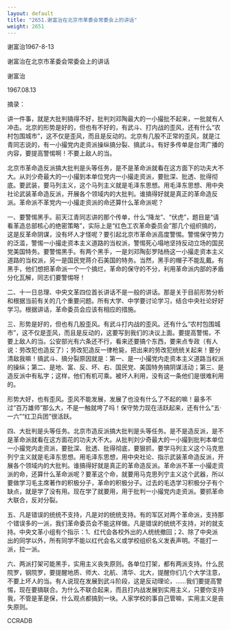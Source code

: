 ```yaml
---
layout: default
title: "2651.谢富治在北京市革委会常委会上的讲话"
weight: 2651
---
```


谢富治1967-8-13

谢富治在北京市革委会常委会上的讲话

谢富治

1967.08.13

摘录：

讲一件事，就是大批判搞得不好，批判刘邓陶最大的一小撮批不起来，一批就有人冲击。北京的形势是好的，但也有不好的，有武斗、打内战的歪风，还有什么“农村包围城市”，这不仅是歪风，而且是反动的。北京有几股不正常的歪风，就是江青同志说的，有一小撮党内走资派操纵搞分裂、搞武斗。有好多传单是台湾广播的内容，要提高警惕啊！不要上敌人的当。

北京市革命造反派搞大批判是头等任务，是不是革命派就看在这方面下的功夫大不大。从刘少奇最大的一小撮到本单位党内一小撮走资派，要批深、批透、批得彻底。要武装，要马列主义，这个马列主义就是毛泽东思想。用毛泽东思想、用中央社论武装革命造反派，开展各个领域内的大批判。谁搞得好就是真正的革命造反派。革命派不革党内一小撮走资派的命还算什么革命派呢？

一、要警惕黑手。前天江青同志讲的那个传单，什么“降龙”、“伏虎”，题目是“请看革造总部核心的绝密策略”，实际上是“红色工农革命委员会”那几个组织搞的，这是反革命阴谋，没有坏人才怪呢？要引起北京市革命派高度警惕。警惕保守势力的泛滥，警惕一小撮走资本主义道路的当权派，警惕死心塌地坚持反动立场的国民党美国特务。要警惕黑手。有两个黑手，一是刘邓陶彭罗陆杨这一小撮走资本主义道路的当权派，另一是国民党蒋介石美国的特务。当然，黑手的帽子不能乱戴。有黑手，他们想把革命派一个一个搞烂，革命的保守的不分，利用革命派内部的矛盾分化瓦解，同志们要警惕呀！

二、十一日总理、中央文革四位首长讲话不是一般的讲话。那是关于目前形势分析和根据当前有关的几个重要问题。所有大学、中学要讨论学习，结合中央社论好好学习。根据讲话，革命委员会应该有相应的措施。

三、形势是好的，但也有几股歪风。有武斗打内战的歪风。还有什么“农村包围城市”，这不仅是歪风，而且是反动的，这要写到我们的决议上面。要提高警惕，不要上敌人的当。公安部光有六条还不行，看来还要搞个东西，要来点专政（有人说：劳改犯也造反了）；劳改犯造反一律枪毙，把出来的劳改犯统统关起来！要分清敌我嘛！搞武斗、搞分裂原因就是：第一、是一小撮党内走资本主义道路当权派的操纵；第二、是地、富、反、坏、右、国民党、美国特务搞阴谋活动；第三、是造反派中有私字；这样，他们有机可乘。被坏人利用，没有这一条他们是很难利用的。

形势大好，也有歪风。歪风不能发展，发展了也没有什么了不起的嘛！最多不过“百万雄师”那么大，不是一触就垮了吗！保守势力现在活跃起来，还有什么“五·一六”“红卫兵团”很活跃。

四、大批判是头等任务。北京市造反派搞大批判是头等任务。是不是造反派，是不是革命派就看在这方面花的功夫大不大。从批判刘少奇最大的一小撮到批判本单位一小撮党内走资派，要批深、批透、批得彻底，要狠抓，要学马列主义这个马克思列宁主义就是毛泽东思想。用毛泽东思想，用中央社论、指示武装革命造反派，开展各个领域内的大批判。谁搞得好就是真正的革命造反派。革命派不革一小撮走资派的命，还算什么革命派呢？要革这个命，就要用马克思列宁主义这个武器，所以要做学习毛主席著作的积极分子，革命的积极分子。过去的毛选学习积极分子有个缺点，就是学了没有用。现在学了就要用，用于批判一小撮党内走资派。要抓革命大联合，反对分裂。

五、凡是错误的统统不支持，凡是对的统统支持。有的军区对两个革命派，支持那个错误多的一派，我们革命委员会不能这样做。凡是错误的统统不支持，对的就支持。中央文革小组有个指示：1、红代会各校外出的人统统撤回；2、除了中央派出的同学以外，所有同学不能以红代会名义或学校组织名义发表声明。不能打一派，拉一派。

六、两派打架可能黑手，实用主义丧失原则。各单位打架，都有两派支持。什么民院罗，钢院罗，要提醒地质、师大、北航、清华、北大，提醒你们几个大学注意，不要上坏人的当。有人说现在发展到武斗阶段，这是反动理论，……我们要提高警惕，现在要搞联合。为什么不联合起来，而且打内战发展到实用主义，只要你支持我，不管是革是保，什么观点都搞到一块。人家学校的事自己管嘛，实用主义是丧失原则。

CCRADB

